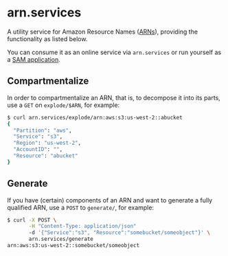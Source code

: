 # arn.services

A utility service for Amazon Resource Names ([ARNs](https://docs.aws.amazon.com/general/latest/gr/aws-arns-and-namespaces.html)), providing the functionality 
as listed below.

You can consume it as an online service via `arn.services` or run yourself as a
[SAM application](https://aws.amazon.com/serverless/sam/).

## Compartmentalize

In order to compartmentalize an ARN, that is, to decompose it into its parts, use a `GET` on `explode/$ARN`, for example:

```sh
$ curl arn.services/explode/arn:aws:s3:us-west-2::abucket
{
  "Partition": "aws",
  "Service": "s3",
  "Region": "us-west-2",
  "AccountID": "",
  "Resource": "abucket"
}
```

## Generate

If you have (certain) components of an ARN and want to generate a fully qualified ARN, use a `POST` to `generate/`, for example:

```sh
$ curl -X POST \
       -H "Content-Type: application/json"
       -d '{"Service":"s3", "Resource":"somebucket/someobject"}' \
       arn.services/generate
arn:aws:s3:us-west-2::somebucket/someobject
```
